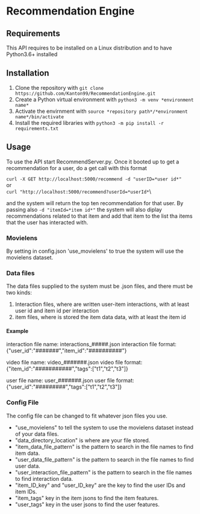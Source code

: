 # Recommendation Engine

## Requirements
This API requires to be installed on a Linux distribution and to have Python3.6+ installed

## Installation
 1. Clone the repository with ```git clone https://github.com/Kanton99/RecommendationEngine.git``` 
 2. Create a Python virtual environment with ```python3 -m venv *environment name*``` 
 3. Activate the envirnment with ```source *repository path*/*environment name*/bin/activate``` 
 4. Install the required libraries with ```python3 -m pip install -r requirements.txt``` 

## Usage
To use the API start RecommendServer.py. Once it booted up to get a recommendation for a user, do a get call with this format

```curl -X GET http://localhost:5000/recommend -d "userID=*user id*"```\
or\
```curl "http://localhost:5000/recommend?userId=*userId*```\

and the system will return the top ten recommendation for that user.
By passing also ```-d "itemId=*item id*"``` the system will also diplay recommendations related to that item and add that item to the list tha items that the user has interacted with.

### Movielens
By setting in config.json 'use_movielens' to true the system will use the movielens dataset.

### Data files
The data files supplied to the system must be .json files, and there must be two kinds:
 1. Interaction files, where are written user-item interactions, with at least user id and item id per interaction
 2. item files, where is stored the item data data, with at least the item id
#### Example
interaction file name: interactions_#####.json
interaction file format: {"user_id":"#######","item_id":"##########"}

video file name: video_#######.json
video file format:{"item_id":"###########","tags":["t1","t2","t3"]}

user file name: user_#######.json
user file format: {"user_id":"#########","tags":["t1","t2","t3"]}

### Config File
 The config file can be changed to fit whatever json files you use.
 - "use_movielens" to tell the system to use the movielens dataset instead of your data files.
 - "data_directory_location" is where are your file stored.
 - "item_data_file_pattern" is the pattern to search in the file names to find item data.
 - "user_data_file_pattern" is the pattern to search in the file names to find user data.
 - "user_interaction_file_pattern" is the pattern to search in the file names to find interaction data.
 - "item_ID_key" and "user_ID_key" are the key to find the user IDs and item IDs.
 - "item_tags" key in the item jsons to find the item features.
 - "user_tags" key in the user jsons to find the user features.
 









 
